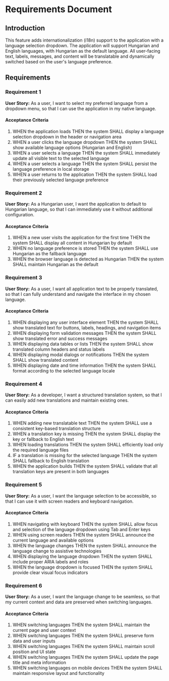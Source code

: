 # Requirements Document

## Introduction

This feature adds internationalization (i18n) support to the application with a language selection dropdown. The application will support Hungarian and English languages, with Hungarian as the default language. All user-facing text, labels, messages, and content will be translatable and dynamically switched based on the user's language preference.

## Requirements

### Requirement 1

**User Story:** As a user, I want to select my preferred language from a dropdown menu, so that I can use the application in my native language.

#### Acceptance Criteria

1. WHEN the application loads THEN the system SHALL display a language selection dropdown in the header or navigation area
2. WHEN a user clicks the language dropdown THEN the system SHALL show available language options (Hungarian and English)
3. WHEN a user selects a language THEN the system SHALL immediately update all visible text to the selected language
4. WHEN a user selects a language THEN the system SHALL persist the language preference in local storage
5. WHEN a user returns to the application THEN the system SHALL load their previously selected language preference

### Requirement 2

**User Story:** As a Hungarian user, I want the application to default to Hungarian language, so that I can immediately use it without additional configuration.

#### Acceptance Criteria

1. WHEN a new user visits the application for the first time THEN the system SHALL display all content in Hungarian by default
2. WHEN no language preference is stored THEN the system SHALL use Hungarian as the fallback language
3. WHEN the browser language is detected as Hungarian THEN the system SHALL maintain Hungarian as the default

### Requirement 3

**User Story:** As a user, I want all application text to be properly translated, so that I can fully understand and navigate the interface in my chosen language.

#### Acceptance Criteria

1. WHEN displaying any user interface element THEN the system SHALL show translated text for buttons, labels, headings, and navigation items
2. WHEN displaying form validation messages THEN the system SHALL show translated error and success messages
3. WHEN displaying data tables or lists THEN the system SHALL show translated column headers and status labels
4. WHEN displaying modal dialogs or notifications THEN the system SHALL show translated content
5. WHEN displaying date and time information THEN the system SHALL format according to the selected language locale

### Requirement 4

**User Story:** As a developer, I want a structured translation system, so that I can easily add new translations and maintain existing ones.

#### Acceptance Criteria

1. WHEN adding new translatable text THEN the system SHALL use a consistent key-based translation structure
2. WHEN a translation key is missing THEN the system SHALL display the key or fallback to English text
3. WHEN loading translations THEN the system SHALL efficiently load only the required language files
4. IF a translation is missing for the selected language THEN the system SHALL fallback to English translation
5. WHEN the application builds THEN the system SHALL validate that all translation keys are present in both languages

### Requirement 5

**User Story:** As a user, I want the language selection to be accessible, so that I can use it with screen readers and keyboard navigation.

#### Acceptance Criteria

1. WHEN navigating with keyboard THEN the system SHALL allow focus and selection of the language dropdown using Tab and Enter keys
2. WHEN using screen readers THEN the system SHALL announce the current language and available options
3. WHEN the language changes THEN the system SHALL announce the language change to assistive technologies
4. WHEN displaying the language dropdown THEN the system SHALL include proper ARIA labels and roles
5. WHEN the language dropdown is focused THEN the system SHALL provide clear visual focus indicators

### Requirement 6

**User Story:** As a user, I want the language change to be seamless, so that my current context and data are preserved when switching languages.

#### Acceptance Criteria

1. WHEN switching languages THEN the system SHALL maintain the current page and user context
2. WHEN switching languages THEN the system SHALL preserve form data and user inputs
3. WHEN switching languages THEN the system SHALL maintain scroll position and UI state
4. WHEN switching languages THEN the system SHALL update the page title and meta information
5. WHEN switching languages on mobile devices THEN the system SHALL maintain responsive layout and functionality